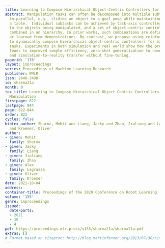 ```yaml
---
title: Learning to Compose Hierarchical Object-Centric Controllers for Robotic Manipulation
abstract: Manipulation tasks can often be decomposed into multiple subtasks performed
  in parallel, e.g., sliding an object to a goal pose while maintaining contact with
  a table.  Individual subtasks can be achieved by task-axis controllers defined relative
  to the objects being manipulated, and a set of object-centric controllers can be
  combined in an hierarchy. In prior works, such combinations are defined manually
  or learned from demonstrations. By contrast, we propose using reinforcement learning
  to dynamically compose hierarchical object-centric controllers for manipulation
  tasks. Experiments in both simulation and real world show how the proposed approach
  leads to improved sample efficiency, zero-shot generalization to novel test environments,
  and simulation-to-reality transfer without fine-tuning.
paperid: '176'
layout: inproceedings
series: Proceedings of Machine Learning Research
publisher: PMLR
issn: 2640-3498
id: sharma21a
month: 0
tex_title: Learning to Compose Hierarchical Object-Centric Controllers for Robotic
  Manipulation
firstpage: 822
lastpage: 844
page: 822-844
order: 822
cycles: false
bibtex_author: Sharma, Mohit and Liang, Jacky and Zhao, Jialiang and Lagrassa, Alex
  and Kroemer, Oliver
author:
- given: Mohit
  family: Sharma
- given: Jacky
  family: Liang
- given: Jialiang
  family: Zhao
- given: Alex
  family: Lagrassa
- given: Oliver
  family: Kroemer
date: 2021-10-04
address:
container-title: Proceedings of the 2020 Conference on Robot Learning
volume: '155'
genre: inproceedings
issued:
  date-parts:
  - 2021
  - 10
  - 4
pdf: https://proceedings.mlr.press/v155/sharma21a/sharma21a.pdf
extras: []
# Format based on citeproc: http://blog.martinfenner.org/2013/07/30/citeproc-yaml-for-bibliographies/
---
```

